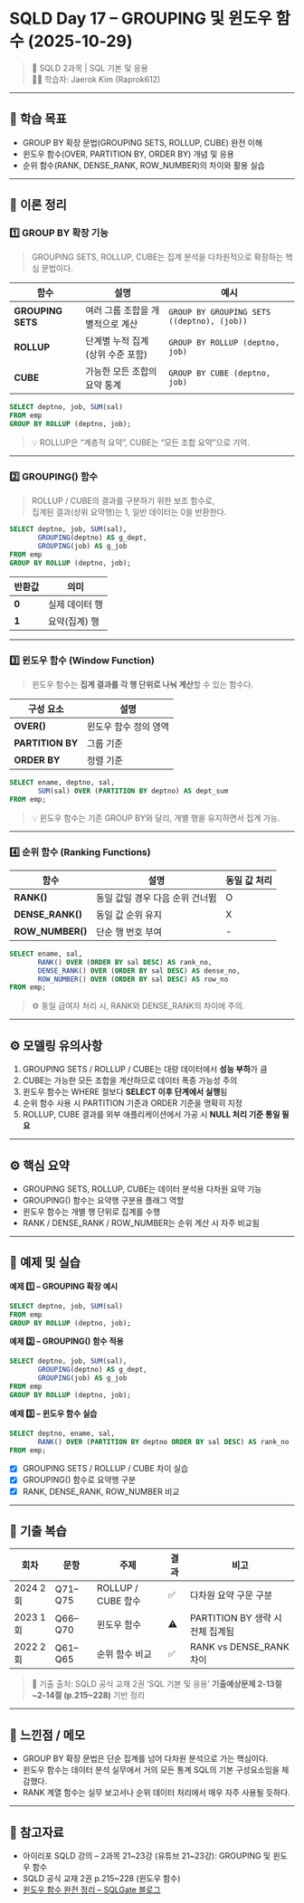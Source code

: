 # **SQLD Day 17 – GROUPING 및 윈도우 함수 (2025-10-29)**

> 📘 SQLD 2과목 | SQL 기본 및 응용  
> 🧑‍💻 학습자: Jaerok Kim (Raprok612)

---

## **🎯 학습 목표**

- GROUP BY 확장 문법(GROUPING SETS, ROLLUP, CUBE) 완전 이해  
- 윈도우 함수(OVER, PARTITION BY, ORDER BY) 개념 및 응용  
- 순위 함수(RANK, DENSE_RANK, ROW_NUMBER)의 차이와 활용 실습

---

## **🧠 이론 정리**

### **1️⃣ GROUP BY 확장 기능**

> GROUPING SETS, ROLLUP, CUBE는 집계 분석을 다차원적으로 확장하는 핵심 문법이다.

| 함수 | 설명 | 예시 |
|------|------|------|
| **GROUPING SETS** | 여러 그룹 조합을 개별적으로 계산 | `GROUP BY GROUPING SETS ((deptno), (job))` |
| **ROLLUP** | 단계별 누적 집계 (상위 수준 포함) | `GROUP BY ROLLUP (deptno, job)` |
| **CUBE** | 가능한 모든 조합의 요약 통계 | `GROUP BY CUBE (deptno, job)` |

```sql
SELECT deptno, job, SUM(sal)
FROM emp
GROUP BY ROLLUP (deptno, job);
```

> 💡 ROLLUP은 “계층적 요약”, CUBE는 “모든 조합 요약”으로 기억.

---

### **2️⃣ GROUPING() 함수**

> ROLLUP / CUBE의 결과를 구분하기 위한 보조 함수로,  
> 집계된 결과(상위 요약행)는 1, 일반 데이터는 0을 반환한다.

```sql
SELECT deptno, job, SUM(sal),
       GROUPING(deptno) AS g_dept,
       GROUPING(job) AS g_job
FROM emp
GROUP BY ROLLUP (deptno, job);
```

| 반환값 | 의미 |
|---------|------|
| **0** | 실제 데이터 행 |
| **1** | 요약(집계) 행 |

---

### **3️⃣ 윈도우 함수 (Window Function)**

> 윈도우 함수는 **집계 결과를 각 행 단위로 나눠 계산**할 수 있는 함수다.

| 구성 요소 | 설명 |
|-------------|------|
| **OVER()** | 윈도우 함수 정의 영역 |
| **PARTITION BY** | 그룹 기준 |
| **ORDER BY** | 정렬 기준 |

```sql
SELECT ename, deptno, sal,
       SUM(sal) OVER (PARTITION BY deptno) AS dept_sum
FROM emp;
```

> 💡 윈도우 함수는 기존 GROUP BY와 달리, 개별 행을 유지하면서 집계 가능.

---

### **4️⃣ 순위 함수 (Ranking Functions)**

| 함수 | 설명 | 동일 값 처리 |
|------|------|---------------|
| **RANK()** | 동일 값일 경우 다음 순위 건너뜀 | O |
| **DENSE_RANK()** | 동일 값 순위 유지 | X |
| **ROW_NUMBER()** | 단순 행 번호 부여 | - |

```sql
SELECT ename, sal,
       RANK() OVER (ORDER BY sal DESC) AS rank_no,
       DENSE_RANK() OVER (ORDER BY sal DESC) AS dense_no,
       ROW_NUMBER() OVER (ORDER BY sal DESC) AS row_no
FROM emp;
```

> ⚙️ 동일 급여자 처리 시, RANK와 DENSE_RANK의 차이에 주의.

---

## **⚙️ 모델링 유의사항**

1. GROUPING SETS / ROLLUP / CUBE는 대량 데이터에서 **성능 부하**가 큼  
2. CUBE는 가능한 모든 조합을 계산하므로 데이터 폭증 가능성 주의  
3. 윈도우 함수는 WHERE 절보다 **SELECT 이후 단계에서 실행**됨  
4. 순위 함수 사용 시 PARTITION 기준과 ORDER 기준을 명확히 지정  
5. ROLLUP, CUBE 결과를 외부 애플리케이션에서 가공 시 **NULL 처리 기준 통일 필요**

---

## **⚙️ 핵심 요약**

- GROUPING SETS, ROLLUP, CUBE는 데이터 분석용 다차원 요약 기능  
- GROUPING() 함수는 요약행 구분용 플래그 역할  
- 윈도우 함수는 개별 행 단위로 집계를 수행  
- RANK / DENSE_RANK / ROW_NUMBER는 순위 계산 시 자주 비교됨

---

## **🧮 예제 및 실습**

**예제 1️⃣ – GROUPING 확장 예시**
```sql
SELECT deptno, job, SUM(sal)
FROM emp
GROUP BY ROLLUP (deptno, job);
```

**예제 2️⃣ – GROUPING() 함수 적용**
```sql
SELECT deptno, job, SUM(sal),
       GROUPING(deptno) AS g_dept,
       GROUPING(job) AS g_job
FROM emp
GROUP BY ROLLUP (deptno, job);
```

**예제 3️⃣ – 윈도우 함수 실습**
```sql
SELECT deptno, ename, sal,
       RANK() OVER (PARTITION BY deptno ORDER BY sal DESC) AS rank_no
FROM emp;
```

- [x] GROUPING SETS / ROLLUP / CUBE 차이 실습  
- [x] GROUPING() 함수로 요약행 구분  
- [x] RANK, DENSE_RANK, ROW_NUMBER 비교  

---

## **🧾 기출 복습**

| 회차 | 문항 | 주제 | 결과 | 비고 |
|------|------|------|------|------|
| 2024 2회 | Q71–Q75 | ROLLUP / CUBE 함수 | ✅ | 다차원 요약 구문 구분 |
| 2023 1회 | Q66–Q70 | 윈도우 함수 | ⚠ | PARTITION BY 생략 시 전체 집계됨 |
| 2022 2회 | Q61–Q65 | 순위 함수 비교 | ✅ | RANK vs DENSE_RANK 차이 |

> 📘 기출 출처: SQLD 공식 교재 2권 ‘SQL 기본 및 응용’ **기출예상문제 2-13절~2-14절 (p.215~228)** 기반 정리

---

## **💬 느낀점 / 메모**

- GROUP BY 확장 문법은 단순 집계를 넘어 다차원 분석으로 가는 핵심이다.  
- 윈도우 함수는 데이터 분석 실무에서 거의 모든 통계 SQL의 기본 구성요소임을 체감했다.  
- RANK 계열 함수는 실무 보고서나 순위 데이터 처리에서 매우 자주 사용될 듯하다.

---

## **🔗 참고자료**

- 아이리포 SQLD 강의 – 2과목 21~23강 (유튜브 21~23강): GROUPING 및 윈도우 함수  
- SQLD 공식 교재 2권 p.215~228 (윈도우 함수)  
- [윈도우 함수 완전 정리 – SQLGate 블로그](https://www.sqlgate.com/blog/sql-window-functions)
